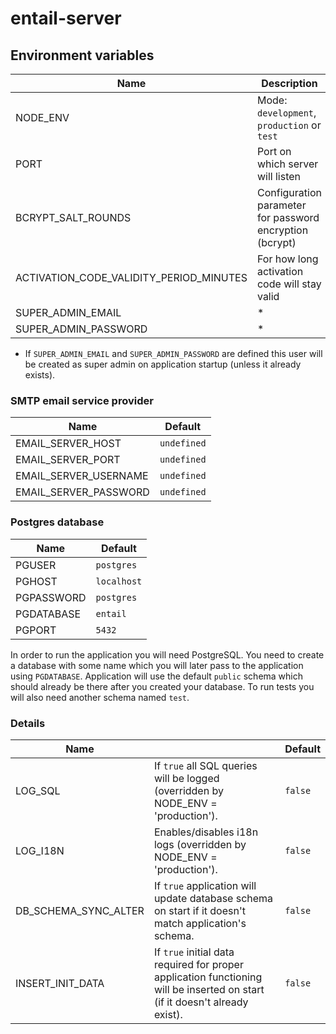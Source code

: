 # entail-server

## Environment variables

Name                                    | Description                                              | Default
----------------------------------------|----------------------------------------------------------|--------
NODE_ENV                                | Mode: `development`, `production` or `test`              | `development`
PORT                                    | Port on which server will listen                         | `4000`
BCRYPT_SALT_ROUNDS                      | Configuration parameter for password encryption (bcrypt) | `10`
ACTIVATION_CODE_VALIDITY_PERIOD_MINUTES | For how long activation code will stay valid             | `60`
SUPER_ADMIN_EMAIL                       | *                                                        | `undefined`
SUPER_ADMIN_PASSWORD                    | *                                                        | `undefined`

* If `SUPER_ADMIN_EMAIL` and `SUPER_ADMIN_PASSWORD` are defined this user will be created as super
  admin on application startup (unless it already exists).

### SMTP email service provider

Name                  | Default
----------------------|--------
EMAIL_SERVER_HOST     | `undefined`
EMAIL_SERVER_PORT     | `undefined`
EMAIL_SERVER_USERNAME | `undefined`
EMAIL_SERVER_PASSWORD | `undefined`

### Postgres database

Name       | Default
-----------|---------
PGUSER     | `postgres`
PGHOST     | `localhost`
PGPASSWORD | `postgres`
PGDATABASE | `entail`
PGPORT     | `5432`

In order to run the application you will need PostgreSQL. You need to create a database with some 
name which you will later pass to the application using `PGDATABASE`.  Application will use the 
default `public` schema which should already be there after you created your database. To run tests 
you will also need another schema named `test`.

### Details

Name                 |                                                                                                                             | Default
---------------------|-----------------------------------------------------------------------------------------------------------------------------|--------
LOG_SQL              | If `true` all SQL queries will be logged (overridden by NODE_ENV = 'production').                                           | `false`
LOG_I18N             | Enables/disables i18n logs (overridden by NODE_ENV = 'production').                                                         | `false`  
DB_SCHEMA_SYNC_ALTER | If `true` application will update database schema on start if it doesn't match application's schema.                        | `false`
INSERT_INIT_DATA     | If `true` initial data required for proper application functioning will be inserted on start (if it doesn't already exist). | `false`
